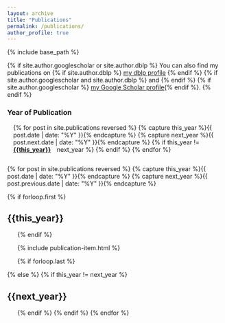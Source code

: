 ```yaml
---
layout: archive
title: "Publications"
permalink: /publications/
author_profile: true
---
```



{% include base_path %}

 {% if site.author.googlescholar or site.author.dblp %}
  You can also find my publications on {% if site.author.dblp %} <a href="{{site.author.dblp}}">my dblp profile</a> {% endif %} {% if site.author.googlescholar and site.author.dblp %} and {% endif %} {% if site.author.googlescholar %} <a href="{{site.author.googlescholar}}">my Google Scholar profile</a>{% endif %}.
 {% endif %}

<h3>Year of Publication</h3>
<ul style="padding-left: 1em;">
{% for post in site.publications reversed  %}
  {% capture this_year %}{{ post.date | date: "%Y" }}{% endcapture %}
  {% capture next_year %}{{ post.next.date | date: "%Y" }}{% endcapture %}
  {% if this_year != next_year %}
<li style="display: inline; float:left; list-style-type: none; margin-right: 1em; margin-bottom: 0em;"><strong><a href="#{{this_year}}">{{this_year}}</a></strong></li>
  {% endif %}
{% endfor %}
</ul>
<div style="clear: both;"></div>

{% for post in site.publications reversed  %}
  {% capture this_year %}{{ post.date | date: "%Y" }}{% endcapture %}
  {% capture next_year %}{{ post.previous.date | date: "%Y" }}{% endcapture %}

  {% if forloop.first %}
  <h2 id="{{this_year}}">{{this_year}}</h2>
  <ul class="publications">
  {% endif %}

  {% include publication-item.html %}

  {% if forloop.last %}
  </ul>
  {% else %}
  {% if this_year != next_year %}
  </ul>
  <h2 id="{{next_year}}">{{next_year}}</h2>
  <ul>
  {% endif %}
  {% endif %}
{% endfor %}
